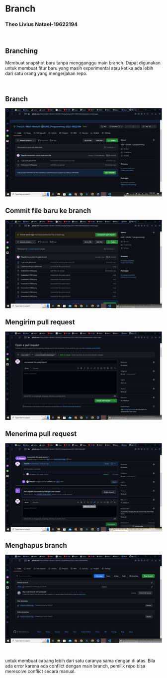 
# Branch

### Theo Livius Natael-19622194

<br>

## Branching
Membuat snapshot baru tanpa mengganggu main branch. Dapat digunakan untuk membuat fitur baru yang masih experimental atau ketika ada lebih dari satu orang yang mengerjakan repo.

<br>

## Branch
![Alt text](Screenshot%20(1062).png)

## Commit file baru ke branch
![Alt text](Screenshot%20(1063).png)

## Mengirim pull request
![Alt text](Screenshot%20(1064).png)

## Menerima pull request
![Alt text](Screenshot%20(1066).png)

## Menghapus branch
![Alt text](Screenshot%20(1068).png)

<br>

untuk membuat cabang lebih dari satu caranya sama dengan di atas. Bila ada error karena ada conflict dengan main branch, pemilik repo bisa meresolve conflict secara manual.